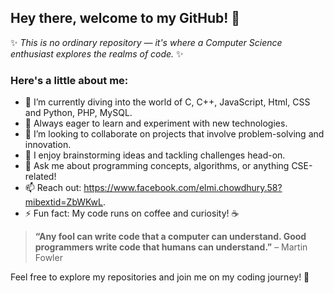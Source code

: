 ## Hey there, welcome to my GitHub! 👋

✨ _This is no ordinary repository — it's where a Computer Science enthusiast explores the realms of code._ ✨  

### Here's a little about me:  
- 🔭 I’m currently diving into the world of C, C++, JavaScript, Html, CSS and Python, PHP, MySQL.  
- 🌱 Always eager to learn and experiment with new technologies.  
- 👯 I’m looking to collaborate on projects that involve problem-solving and innovation.  
- 🤔 I enjoy brainstorming ideas and tackling challenges head-on.  
- 💬 Ask me about programming concepts, algorithms, or anything CSE-related!  
- 📫 Reach out: https://www.facebook.com/elmi.chowdhury.58?mibextid=ZbWKwL.  
- ⚡ Fun fact: My code runs on coffee and curiosity! ☕  

> **“Any fool can write code that a computer can understand. Good programmers write code that humans can understand.”** – Martin Fowler  

Feel free to explore my repositories and join me on my coding journey! 🚀  
